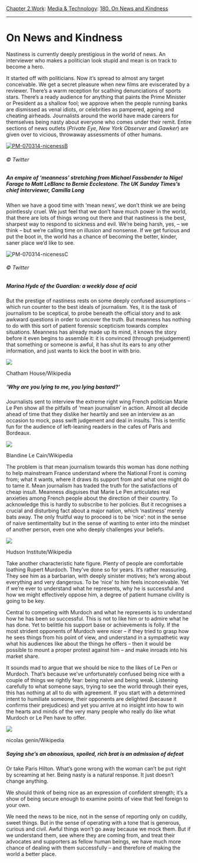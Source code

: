 [Chapter 2.Work](https://www.theschooloflife.com/thebookoflife/category/work/): [Media & Technology](https://www.theschooloflife.com/thebookoflife/category/work/media-and-technology/): [180. On News and Kindness](https://www.theschooloflife.com/thebookoflife/why-news-needs-to-learn-to-be-nicer/)

* * *

# On News and Kindness

Nastiness is currently deeply prestigious in the world of news. An interviewer who makes a politician look stupid and mean is on track to become a hero.

It started off with politicians. Now it’s spread to almost any target conceivable. We get a secret pleasure when new films are eviscerated by a reviewer. There’s a warm reception for scathing denunciations of sports stars. There’s a ready audience for anything that paints the Prime Minister or President as a shallow fool; we approve when the people running banks are dismissed as venal idiots, or celebrities as pampered, ageing and cheating airheads. Journalists around the world have made careers for themselves being nasty about everyone who comes under their remit. Entire sections of news outlets (_Private Eye, New York Observer_ and _Gawker_) are given over to vicious, throwaway assessments of other humans.

[![PM-070314-nicenessB](https://www.theschooloflife.com/thebookoflife/wp-content/uploads/2014/10/PM-070314-nicenessB.jpg)](http://www.thebookoflife.org/wp-content/uploads/2014/10/PM-070314-nicenessB.jpg)

###### © Twitter

##### An empire of ‘meanness’ stretching from Michael Fassbender to Nigel Farage to Matt LeBlanc to Bernie Ecclestone. The UK Sunday Times’s chief interviewer, Camilla Long

When we have a good time with ‘mean news’, we don’t think we are being pointlessly cruel. We just feel that we don’t have much power in the world, that there are lots of things wrong out there and that nastiness is the best, sharpest way to respond to sickness and evil. We’re being harsh, yes, – we think – but we’re calling time on illusion and nonsense. If we get furious and put the boot in, the world has a chance of becoming the better, kinder, saner place we’d like to see.

![PM-070314-nicenessC](https://www.theschooloflife.com/thebookoflife/wp-content/uploads/2014/09/PM-070314-nicenessC.jpg)

###### © Twitter

##### Marina Hyde of the Guardian: a weekly dose of acid

But the prestige of nastiness rests on some deeply confused assumptions – which run counter to the best ideals of journalism. Yes, it is the task of journalism to be sceptical, to probe beneath the official story and to ask awkward questions in order to uncover the truth. But meanness has nothing to do with this sort of patient forensic scepticism towards complex situations. Meanness has already made up its mind, it knows the story before it even begins to assemble it: it is convinced (through prejudgement) that something or someone is awful, it has shut its ears to any other information, and just wants to kick the boot in with brio.

 ![](https://www.theschooloflife.com/thebookoflife/wp-content/uploads/2014/10/Jeremy_Paxman_Presenter_Newsnight_Author_Great_Britainu2019s_Great_War_12638396983-1024x778.jpg)

Chatham House/Wikipedia

##### ‘Why are you lying to me, you lying bastard?’

Journalists sent to interview the extreme right wing French politician Marie Le Pen show all the pitfalls of ‘mean journalism’ in action. Almost all decide ahead of time that they dislike her heartily and see an interview as an occasion to mock, pass swift judgement and deal in insults. This is terrific fun for the audience of left-leaning readers in the cafes of Paris and Bordeaux.

 ![](https://www.theschooloflife.com/thebookoflife/wp-content/uploads/2014/10/Meeting_1er_mai_2012_Front_National_Paris_45-1024x680.jpg)

Blandine Le Cain/Wikipedia

The problem is that mean journalism towards this woman has done nothing to help mainstream France understand where the National Front is coming from; what it wants, where it draws its support from and what one might do to tame it. Mean journalism has traded the truth for the satisfactions of cheap insult. Meanness disguises that Marie Le Pen articulates real anxieties among French people about the direction of their country. To acknowledge this is hardly to subscribe to her policies. But it recognises a crucial and disturbing fact about a major nation, which ‘nastiness’ merely bats away. The only fruitful way to proceed is to be ‘nice’: not in the sense of naive sentimentality but in the sense of wanting to enter into the mindset of another person, even one who deeply challenges your beliefs.

 ![](https://www.theschooloflife.com/thebookoflife/wp-content/uploads/2014/10/Rupert_Murdoch_22962005304-1024x683.jpg)

Hudson Institute/Wikipedia

Take another characteristic hate figure. Plenty of people are comfortable loathing Rupert Murdoch. They’ve done so for years. It’s rather reassuring. They see him as a barbarian, with deeply sinister motives; he’s wrong about everything and very dangerous. To be ‘nice’ to him feels inconceivable. Yet if we’re ever to understand what he represents, why he is successful and how we might effectively oppose him, a degree of patient humane civility is going to be key.

Central to competing with Murdoch and what he represents is to understand how he has been so successful. This is not to like him or to admire what he has done. Yet to belittle his support base or achievements is folly. If the most strident opponents of Murdoch were nicer – if they tried to grasp how he sees things from his point of view, and understand in a sympathetic way what his audiences like about the things he offers – then it would be possible to mount a proper protest against him – and make inroads into his market share.

It sounds mad to argue that we should be nice to the likes of Le Pen or Murdoch. That’s because we’ve unfortunately confused being nice with a couple of things we rightly fear: being naive and being weak. Listening carefully to what someone says, trying to see the world through their eyes, this has nothing at all to do with agreement. If you start with a determined intent to humiliate someone, their opponents are delighted (because it confirms their prejudices) and yet you arrive at no insight into how to win the hearts and minds of the very many people who really do like what Murdoch or Le Pen have to offer.

 ![](https://www.theschooloflife.com/thebookoflife/wp-content/uploads/2014/10/Paris_Hilton_et_Doug_Reinhardt_66e%CC%80me_Festival_de_Venise_Mostra_2-1024x682.jpg)

nicolas genin/Wikipedia

##### Saying she’s an obnoxious, spoiled, rich brat is an admission of defeat

Or take Paris Hilton. What’s gone wrong with the woman can’t be put right by screaming at her. Being nasty is a natural response. It just doesn’t change anything.

We should think of being nice as an expression of confident strength; it’s a show of being secure enough to examine points of view that feel foreign to your own.

We need the news to be nice, not in the sense of reporting only on cuddly, sweet things. But in the sense of operating with a tone that is generous, curious and civil. Awful things won’t go away because we mock them. But if we understand them, see where they are coming from, and treat their advocates and supporters as fellow human beings, we have much more chance of dealing with them successfully – and therefore of making the world a better place.
